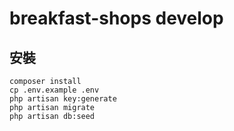 # breakfast-shops develop

## 安裝
```
composer install
cp .env.example .env
php artisan key:generate
php artisan migrate
php artisan db:seed
```